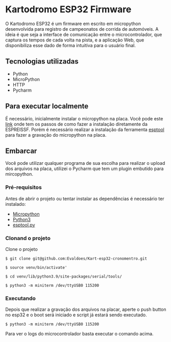 # Kartodromo ESP32 Firmware

O Kartodromo ESP32 é um firmware em escrito em micropython desenvolvida para registro de campeonatos de corrida de automóveis. 
A ideia é que seja a interface de comunicação entre o microcontrolador, que captura os tempos de cada volta na pista, e a aplicação Web, que disponibiliza
esse dado de forma intuitiva para o usuário final.

## Tecnologias utilizadas
 * Python
 * MicroPython
 * HTTP
 * Pycharm

## Para executar localmente
 É necessário, inicialmente instalar o micropython na placa.
 Você pode este [link](https://micropython.org/download/esp32/) onde tem os passos de como fazer a instalação diretamente da ESPREISSF.
 Porém é necessário realizar a instalação da ferramenta [esptool](https://docs.espressif.com/projects/esptool/en/latest/esp32/) para fazer a gravação do micropython na placa.
 
## Embarcar
  Você pode utilizar qualquer programa de sua escolha para realizar o upload dos arquivos na placa, utilizei o Pycharm que tem um plugin embutido para mircopython.
 
### Pré-requisitos 
 Antes de abrir o projeto ou tentar instalar as dependências é necessário ter instalado:
  * [Micropython](https://micropython.org/download/esp32/)
  * [Python3](https://www.python.org/downloads/)
  * [esptool.py](https://docs.espressif.com/projects/esptool/en/latest/esp32/)

### Clonand o projeto
Clone o projeto 

  `$ git clone git@github.com:Evaldoes/Kart-esp32-cronomentro.git`
  
   `$ source venv/bin/activate'`
   
   `$ cd venv/lib/python3.9/site-packages/serial/tools/`
   
   `$ python3 -m miniterm /dev/ttyUSB0 115200`
   
### Executando
  Depois que realizar a gravação dos arquivos na placar, aperte o push button no esp32 e o boot será iniciado e script já estará sendo executado.
  
   `$ python3 -m miniterm /dev/ttyUSB0 115200`
   
   Para ver o logs do microcontrolador basta executar o comando acima.
